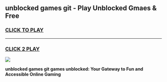
## unblocked games git - Play Unblocked Gmaes & Free
<h3>
<a href="https://news.freeplayer.one?title=unblocked_games_git&ref=23F">CLICK TO PLAY</a></h3>
<hr>

<h3>
<a href="https://news.freeplayer.one?title=unblocked_games_git&ref=23F">CLICK 2 PLAY</a>
  
</h3>

<a href="https://news.freeplayer.one?title=unblocked_games_git&ref=23F/"><img src="https://clearcache.store/games.png"></a>


**unblocked games git games unblocked: Your Gateway to Fun and Accessible Online Gaming**
